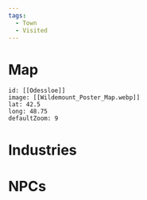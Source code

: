 ```yaml
---
tags:
  - Town
  - Visited
---
```

# Map

```leaflet
id: [[Odessloe]] 
image: [[Wildemount_Poster_Map.webp]]
lat: 42.5
long: 48.75
defaultZoom: 9
```
# Industries

# NPCs